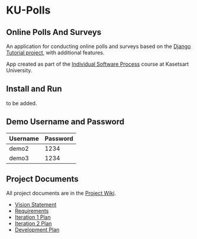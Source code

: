 # KU-Polls
## Online Polls And Surveys

An application for conducting online polls and surveys based
on the [Django Tutorial project][django-tutorial], with
additional features.

App created as part of the [Individual Software Process](
https://cpske.github.io/ISP) course at Kasetsart University.

## Install and Run

to be added.

## Demo Username and Password
| Username  | Password  |
|-----------|-----------|
|   demo2   | 1234 |
|   demo3   | 1234 |

## Project Documents

All project documents are in the [Project Wiki](https://github.com/koonwill/ku-polls/wiki/Home).

- [Vision Statement](https://github.com/koonwill/ku-polls/wiki/Vision-Statement)
- [Requirements](https://github.com/koonwill/ku-polls/wiki/Requirements)
- [Iteration 1 Plan](https://github.com/koonwill/ku-polls/wiki/Iteration-1-Plan)
- [Iteration 2 Plan](https://github.com/koonwill/ku-polls/wiki/Iteration-2-Plan)
- [Development Plan](https://github.com/koonwill/ku-polls/wiki/Development-Plan)

[django-tutorial]: https://docs.djangoproject.com/en/4.1/intro/tutorial01/